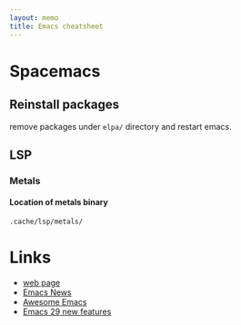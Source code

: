 ```yaml
---
layout: memo
title: Emacs cheatsheet
---
```


# Spacemacs
## Reinstall packages
remove packages under `elpa/` directory and restart emacs.

## LSP
### Metals
#### Location of metals binary
`.cache/lsp/metals/`

# Links
- [web page](https://www.gnu.org/software/emacs/)
- [Emacs News](https://emba.gnu.org/emacs/emacs/-/blob/master/etc/NEWS)
- [Awesome Emacs](https://github.com/emacs-tw/awesome-emacs)
- [Emacs 29 new features](https://www.grugrut.net/posts/202211242303/)
